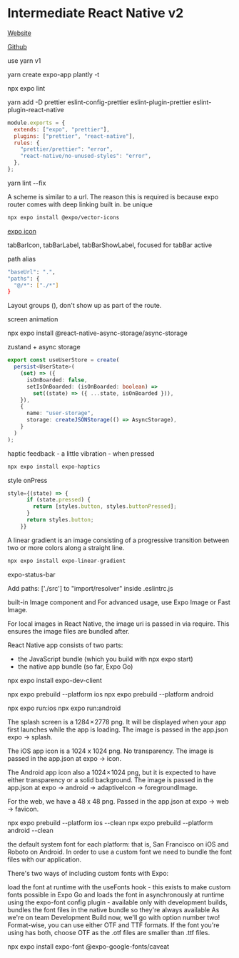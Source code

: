 # Intermediate React Native v2

[Website](https://kadikraman.github.io/intermediate-react-native-v2-course/)

[Github](https://github.com/kadikraman/intermediate-react-native-v2-course-app)

use yarn v1

yarn create expo-app plantly -t

npx expo lint

yarn add -D prettier eslint-config-prettier eslint-plugin-prettier eslint-plugin-react-native

```js
module.exports = { 
  extends: ["expo", "prettier"],
  plugins: ["prettier", "react-native"],
  rules: {
    "prettier/prettier": "error",
    "react-native/no-unused-styles": "error",
  },
};
```

yarn lint --fix

A scheme is similar to a url. The reason this is required is because expo router comes with deep linking built in. be unique

```bash
npx expo install @expo/vector-icons
```

[expo icon](https://icons.expo.fyi/Index)

tabBarIcon, tabBarLabel, tabBarShowLabel, focused for tabBar active

path alias

```bash
"baseUrl": ".",
"paths": {
  "@/*": ["./*"]
}
```

Layout groups (), don't show up as part of the route.

screen animation

npx expo install @react-native-async-storage/async-storage

zustand + async storage

```ts
export const useUserStore = create(
  persist<UserState>(
    (set) => ({
      isOnBoarded: false,
      setIsOnBoarded: (isOnBoarded: boolean) =>
        set((state) => ({ ...state, isOnBoarded })),
    }),
    {
      name: "user-storage",
      storage: createJSONStorage(() => AsyncStorage),
    }
  )
);
```

haptic feedback - a little vibration - when pressed

```bash
npx expo install expo-haptics
```

style onPress

```ts
style={(state) => {
      if (state.pressed) {
        return [styles.button, styles.buttonPressed];
      }
      return styles.button;
    }}
```

A linear gradient is an image consisting of a progressive transition between two or more colors along a straight line.

```bash
npx expo install expo-linear-gradient
```

expo-status-bar

Add paths: ['./src'] to "import/resolver" inside  .eslintrc.js

built-in Image component and For advanced usage, use Expo Image or Fast Image.

For local images in React Native, the image uri is passed in via require. This ensures the image files are bundled after.

React Native app consists of two parts:

- the JavaScript bundle (which you build with npx expo start)
- the native app bundle (so far, Expo Go)

npx expo install expo-dev-client

npx expo prebuild --platform ios
npx expo prebuild --platform android

npx expo run:ios
npx expo run:android

The splash screen is a 1284 × 2778 png. It will be displayed when your app first launches while the app is loading. The image is passed in the app.json expo -> splash.

The iOS app icon is a 1024 x 1024 png. No transparency. The image is passed in the app.json at expo -> icon.

The Android app icon also a 1024 × 1024 png, but it is expected to have either transparency or a solid background. The image is passed in the app.json at expo -> android -> adaptiveIcon -> foregroundImage.

For the web, we have a 48 x 48 png. Passed in the app.json at expo -> web -> favicon.

npx expo prebuild --platform ios --clean
npx expo prebuild --platform android --clean

the default system font for each platform: that is, San Francisco on iOS and Roboto on Android. In order to use a custom font we need to bundle the font files with our application.

There's two ways of including custom fonts with Expo:

load the font at runtime with the useFonts hook - this exists to make custom fonts possible in Expo Go and loads the font in asynchronously at runtime
using the expo-font config plugin - available only with development builds, bundles the font files in the native bundle so they're always available
As we're on team Development Build now, we'll go with option number two! Format-wise, you can use either OTF and TTF formats. If the font you're using has both, choose OTF as the .otf files are smaller than .ttf files.

npx expo install expo-font @expo-google-fonts/caveat
